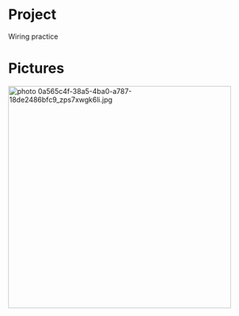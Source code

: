 # Project
Wiring practice

# Pictures
<a href="http://s76.photobucket.com/user/mpgoat/media/0a565c4f-38a5-4ba0-a787-18de2486bfc9_zps7xwgk6li.jpg.html" target="_blank"><img HEIGHT="450" WIDTH="450" src="http://i76.photobucket.com/albums/j8/mpgoat/0a565c4f-38a5-4ba0-a787-18de2486bfc9_zps7xwgk6li.jpg" border="0" alt=" photo 0a565c4f-38a5-4ba0-a787-18de2486bfc9_zps7xwgk6li.jpg"/></a>
